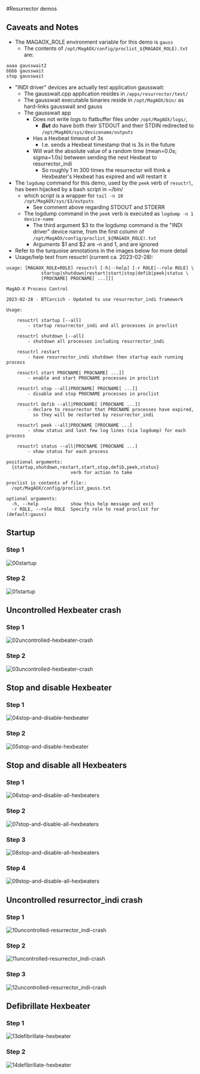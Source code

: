 #Resurrector demos

## Caveats and Notes

- The MAGAOX_ROLE environment variable for this demo is ```gauss```
  - The contents of  ```/opt/MagAOX/config/proclist_${MAGAOX_ROLE).txt``` are:
```
aaaa gausswait2
bbbb gausswait
stop gausswait
```
- "INDI driver" devices are actually test application gausswait:
  - The gausswait.cpp application resides in ```/apps/resurrector/test/```
  - The gausswait executable binaries reside in ```/opt/MagAOX/bin/``` as hard-links gausswait and gauss
  - The gausswait app
    - Does not write logs to flatbuffer files under ```/opt/MagAOX/logs/```,
      - **_But_** do have both their STDOUT and their STDIN redirected to ```/opt/MagAOX/sys/devicename/outputs```
    - Has a Hexbeat timeout of 3s
      - I.e. sends a Hexbeat timestamp that is 3s in the future
    - Will wait the absolute value of a random time (mean=0.0s; sigma=1.0s) between sending the next Hexbeat to resurrector_indi
      - So roughly 1 in 300 times the resurrector will think a Hexbeater's Hexbeat has expired and will restart it
- The ```logdump``` command for this demo, used by the ```peek``` verb of ```resuctrl```, has been hijacked by a bash script in ~/bin/
  - which script is a wrapper for ```tail -n 10 /opt/MagAOX/sys/$3/outputs```
    - See comment above regarding STDOUT and STDERR
  - The logdump command in the ```peek``` verb is executed as ```logdump -n 1 device-name```
    - The third argument \$3 to the logdump command is the "INDI driver" device name, from the first column of ```/opt/MagAOX/config/proclist_${MAGAOX_ROLE).txt```
    - Arguments \$1 and \$2 are -n and 1, and are ignored
- Refer to the turquoise annotations in the images below for more detail
- Usage/help text from resuctrl (current ca. 2023-02-28):
```
usage: [MAGAOX_ROLE=ROLE] resuctrl [-h|--help] [-r ROLE|--role ROLE] \
             startup|shutdown|restart|start|stop|defib|peek|status \
             [PROCNAME[ PROCNAME[ ...]]]

MagAO-X Process Control

2023-02-28 - BTCarcich - Updated to use resurrector_indi framework

Usage:

    resuctrl startup [--all]
        - startup resurrector_indi and all processes in proclist

    resuctrl shutdown [--all]
        - shutdown all processes including resurrector_indi

    resuctrl restart
        - have resurrector_indi shutdown then startup each running process

    resuctrl start PROCNAME[ PROCNAME[ ...]]
        - enable and start PROCNAME processes in proclist

    resuctrl stop --all|PROCNAME[ PROCNAME[ ...]]
        - disable and stop PROCNAME processes in proclist

    resuctrl defib --all|PROCNAME[ [PROCNAME ...]]
        - declare to resurrector that PROCNAME processes have expired,
          so they will be restarted by resurrector_indi

    resuctrl peek --all|PROCNAME [PROCNAME ...]
        - show status and last few log lines (via logdump) for each process

    resuctrl status --all|PROCNAME [PROCNAME ...]
        - show status for each process

positional arguments:
  {startup,shutdown,restart,start,stop,defib,peek,status}
                        verb for action to take

proclist is contents of file::
  /opt/MagAOX/config/proclist_gauss.txt

optional arguments:
  -h, --help            show this help message and exit
  -r ROLE, --role ROLE  Specify role to read proclist for (default:gauss)
```

## Startup

### Step 1
![00startup](zzimages/00startup.png)
### Step 2
![01startup](zzimages/01startup.png)

## Uncontrolled Hexbeater crash

### Step 1
![02uncontrolled-hexbeater-crash](zzimages/02uncontrolled-hexbeater-crash.png)
### Step 2
![03uncontrolled-hexbeater-crash](zzimages/03uncontrolled-hexbeater-crash.png)

## Stop and disable Hexbeater

### Step 1
![04stop-and-disable-hexbeater](zzimages/04stop-and-disable-hexbeater.png)
### Step 2
![05stop-and-disable-hexbeater](zzimages/05stop-and-disable-hexbeater.png)

## Stop and disable all Hexbeaters

### Step 1
![06stop-and-disable-all-hexbeaters](zzimages/06stop-and-disable-all-hexbeaters.png)
### Step 2
![07stop-and-disable-all-hexbeaters](zzimages/07stop-and-disable-all-hexbeaters.png)
### Step 3
![08stop-and-disable-all-hexbeaters](zzimages/08stop-and-disable-all-hexbeaters.png)
### Step 4
![09stop-and-disable-all-hexbeaters](zzimages/09stop-and-disable-all-hexbeaters.png)

## Uncontrolled resurrector_indi crash

### Step 1
![10uncontrolled-resurrector_indi-crash](zzimages/10uncontrolled-resurrector_indi-crash.png)
### Step 2
![11uncontrolled-resurrector_indi-crash](zzimages/11uncontrolled-resurrector_indi-crash.png)
### Step 3
![12uncontrolled-resurrector_indi-crash](zzimages/12uncontrolled-resurrector_indi-crash.png)

## Defibrillate Hexbeater

### Step 1
![13defibrillate-hexbeater](zzimages/13defibrillate-hexbeater.png)
### Step 2
![14defibrillate-hexbeater](zzimages/14defibrillate.png)
